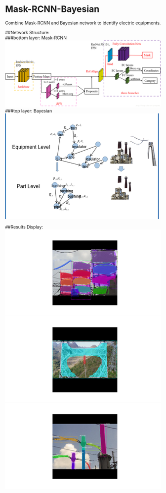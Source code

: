 # Mask-RCNN-Bayesian
Combine Mask-RCNN and Bayesian network to identify electric equipments.

##Network Structure:  
###bottom layer: Mask-RCNN  
![](https://raw.githubusercontent.com/shybeerui/Mask-RCNN-Bayesian/master/mask-rcnn.png)
###top layer: Bayesian  
![](https://raw.githubusercontent.com/shybeerui/Mask-RCNN-Bayesian/master/bayes1.png)

##Results Display:
![](https://raw.githubusercontent.com/shybeerui/Mask-RCNN-Bayesian/master/Figure_9.png)
![](https://raw.githubusercontent.com/shybeerui/Mask-RCNN-Bayesian/master/Figure_6.png)
![](https://raw.githubusercontent.com/shybeerui/Mask-RCNN-Bayesian/master/Figure_8.png)

